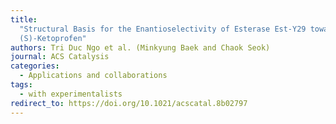```yaml
---
title:
  "Structural Basis for the Enantioselectivity of Esterase Est-Y29 toward
  (S)-Ketoprofen"
authors: Tri Duc Ngo et al. (Minkyung Baek and Chaok Seok)
journal: ACS Catalysis
categories:
  - Applications and collaborations
tags:
  - with experimentalists
redirect_to: https://doi.org/10.1021/acscatal.8b02797
---
```

